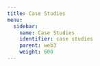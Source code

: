 ```yaml
---
title: Case Studies
menu:
  sidebar:
    name: Case Studies
    identifier: case studies
    parent: web3
    weight: 600
---
```

